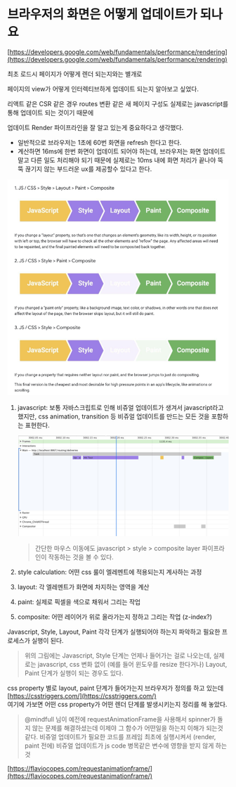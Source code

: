 # 브라우저의 화면은 어떻게 업데이트가 되나요

[https://developers.google.com/web/fundamentals/performance/rendering](https://developers.google.com/web/fundamentals/performance/rendering)

최초 로드시 페이지가 어떻게 렌더 되는지와는 별개로

페이지의 view가 어떻게 인터렉티브하게 업데이트 되는지 알아보고 싶었다.

리액트 같은 CSR 같은 경우 routes 변환 같은 새 페이지 구성도 실제로는 javascript를 통해 업데이트 되는 것이기 때문에

업데이트 Render 파이프라인을 잘 알고 있는게 중요하다고 생각했다.

- 일반적으로 브라우저는 1초에 60번 화면을 refresh 한다고 한다.
- 계산하면 16ms에 한번 화면이 업데이트 되어야 하는데, 브라우저는 화면 업데이트 말고 다른 일도 처리해야 되기 때문에 실제로는 10ms 내에 화면 처리가 끝나야 뚝뚝 끊기지 않는 부드러운 ux를 제공할수 있다고 한다.

![render-pipeline](./render-pipeline.png)

1. javascript: 보통 자바스크립트로 인해 비쥬얼 업데이트가 생겨서 javascript라고 했지만, css animation, transition 등 비쥬얼 업데이트를 만드는 모든 것을 포함하는 표현한다.

   ![mouse-move](./mouse-move.png)

   > 간단한 마우스 이동에도 javascript > style > composite layer 파이프라인이 작동하는 것을 볼 수 있다.

2. style calculation: 어떤 css 룰이 엘레멘트에 적용되는지 계사하는 과정
3. layout: 각 엘레멘트가 화면에 차지하는 영역을 계산
4. paint: 실제로 픽셀을 색으로 채워서 그리는 작업
5. composite: 어떤 레이어가 위로 올라가는지 정하고 그리는 작업 (z-index?)

Javascript, Style, Layout, Paint 각각 단계가 실행되어야 하는지 파악하고 필요한 프로세스가 실행이 된다.

> 위의 그림에는 Javascript, Style 단계는 언제나 들어가는 걸로 나오는데,
> 실제로는 javascript, css 변화 없이 (예를 들어 윈도우를 resize 한다거나) Layout, Paint 단계가 실행이 되는 경우도 있다.

css property 별로 layout, paint 단계가 들어가는지 브라우저가 정의를 하고 있는데  
[https://csstriggers.com/](https://csstriggers.com/)  
여기에 가보면 어떤 css property가 어떤 렌더 단계를 발생시키는지 정리를 해 놓았다.

> @mindfull 님이 예전에 requestAnimationFrame을 사용해서 spinner가 돌지 않는 문제를 해결하셨는데
> 이제야 그 함수가 어떤일을 하는지 이해가 되는것 같다. 비쥬얼 업데이트가 필요한 코드를 프레임 최초에 실행시켜서 (render, paint 전에) 비쥬얼 업데이트가 js code 병목같은 변수에 영향을 받지 않게 하는것

[https://flaviocopes.com/requestanimationframe/](https://flaviocopes.com/requestanimationframe/)
